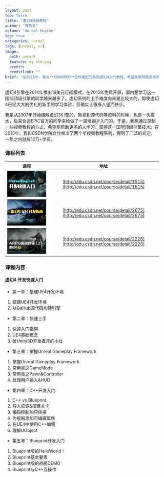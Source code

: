 ```yaml
---
layout: post
top: false
title: "虚幻4视频教程"
author: "房燕良"
column: "Unreal Engine"
top: true
categories: unreal
tags: [unreal, vr]
image:
  path: unreal
  feature: my_vtm.png
  credit: 
  creditlink: ""
brief: "在2015年，我与**CSDN学院**合作推出的系列虚幻4入门教程，希望能够帮助更多的同学克服虚幻引擎上手难度大的问题。" 
---
```


虚幻4引擎在2014年推出19美元订阅模式，在2015年免费开源，国内想学习这一国际顶级引擎的同学越来越多了。虚幻系列的上手难度向来是比较大的，即使虚幻4已经大大的优化的新手的学习体验，但确实让很多人望而怯步。  

我是从2007年开始接触虚幻3引擎的，刚拿到源代码等资料的时候，也是一头雾水，后来合适EPIC官方的同学来给做了一周培训才入门的。于是，我想通过录制一些视频教程的方式，希望能帮助更多的人学习、掌握这一国际顶级引擎技术。在2015年，我和CSDN学院合作推出了两个半视频教程系列，得到了广泛的欢迎，一年之内就有10万+学员。

### 课程列表

|课程|地址|
|:--:|:--:|
|![虚幻4 开发快速入门](/assets/img/unreal/vtm-quickstart.jpg)|[http://edu.csdn.net/course/detail/1515](http://edu.csdn.net/course/detail/1515)|
|![虚幻4 VR开发指南](/assets/img/unreal/vtm-vrguide.jpg)|[http://edu.csdn.net/course/detail/2675](http://edu.csdn.net/course/detail/2675)|
|![虚幻4 ARPG实战教程(上)](/assets/img/unreal/vtm-arpg1.jpg)|[http://edu.csdn.net/course/detail/2226](http://edu.csdn.net/course/detail/2226)|

### 课程内容

#### 虚幻4 开发快速入门

* 第一章：搭建UE4开发环境
1. 搭建UE4开发环境  
2. 从GitHub源代码构建引擎  

* 第二章：快速上手
1. 快速入门指南  
2. UE4基础概念  
3. 给Unity3D开发者开的小灶  

* 第三章：掌握Unreal Gameplay Framework
1. 掌握Unreal Gameplay Framework  
2. 常用类之GameMode
3. 常用类之Pawn&Controller  
4. 处理用户输入&HUD  

* 第四章：C++开发入门
1. C++ vs Blueprint  
2. 导入资源&搭建关卡
3. 编码控制船只摇摆
4. 为舰船添加可编辑属性
5. 在UE4中使用C++编程
6. 理解UObject

* 第五章：Blueprint开发入门
1. Blueprint版的HelloWorld！
2. Blueprint基本要素
3. Blueprint版的战舰DEMO
4. Blueprint与C++互操作
